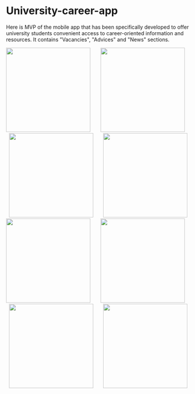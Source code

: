 # University-career-app
Here is MVP of the mobile app that has been specifically developed to offer university students convenient access to career-oriented information and resources. It contains "Vacancies", "Advices" and "News" sections.

<img src = "https://github.com/ZhanabekZ/University-career-app/assets/88929831/d3ff6959-ea12-407a-bac4-d383fe437c66" width="230px">
&nbsp &nbsp &nbsp
<img src = "https://github.com/ZhanabekZ/University-career-app/assets/88929831/92b1412b-3d9f-4e65-9ad7-3988bc2e70d9" width="230px">
&nbsp &nbsp &nbsp
<img src = "https://github.com/ZhanabekZ/University-career-app/assets/88929831/3134bdce-2dff-4851-ac0a-eb51997d089f" width="230px">
&nbsp &nbsp &nbsp
<img src = "https://github.com/ZhanabekZ/University-career-app/assets/88929831/2bd63c66-2e93-44dd-9ee1-a4cb509e24d3" width="230px">

<img src = "https://github.com/ZhanabekZ/University-career-app/assets/88929831/16ae7a37-0d91-4cd8-bd26-a8d0aa749c97" width="230px">
&nbsp &nbsp &nbsp
<img src = "https://github.com/ZhanabekZ/University-career-app/assets/88929831/0114b9c6-4bb5-4dea-a2a2-d8c73150d744" width="230px">
&nbsp &nbsp &nbsp 
<img src = "https://github.com/ZhanabekZ/University-career-app/assets/88929831/16d8ebb2-841b-4e1c-adfc-83989516fb1b" width="230px">
&nbsp &nbsp &nbsp
<img src = "https://github.com/ZhanabekZ/University-career-app/assets/88929831/e3cb6fa9-1e40-4253-8a15-7017ae6e7d4a" width="230px">

